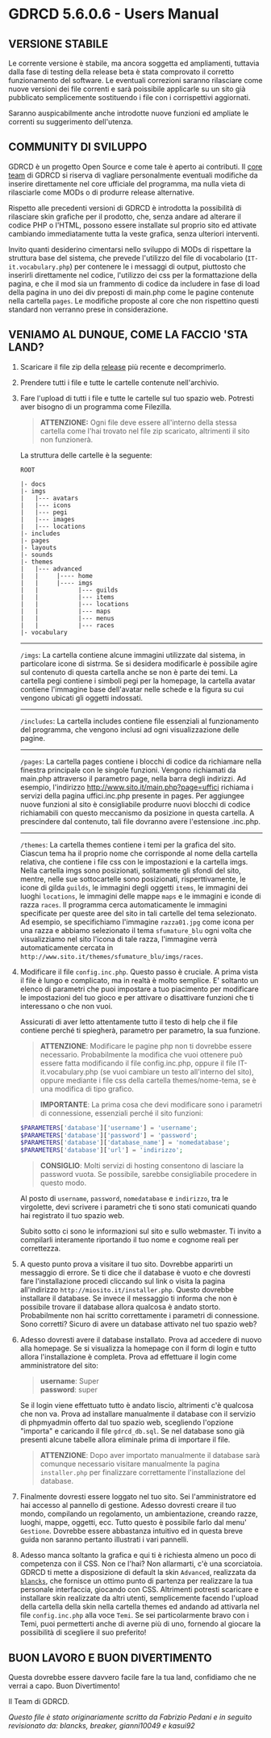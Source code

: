 # GDRCD 5.6.0.6 - Users Manual

## VERSIONE STABILE

Le corrente versione è stabile, ma ancora soggetta ed ampliamenti,
tuttavia dalla fase di testing della release beta è stata
comprovato il corretto funzionamento del software.
Le eventuali correzioni saranno rilasciare come nuove versioni
dei file correnti e sarà poissibile applicarle su un sito già pubblicato
semplicemente sostituendo i file con i corrispettivi aggiornati.

Saranno auspicabilmente anche introdotte nuove funzioni ed
ampliate le correnti su suggerimento dell'utenza.


## COMMUNITY DI SVILUPPO

GDRCD è un progetto Open Source e come tale è aperto ai contributi.
Il [core team](https://github.com/orgs/GDRCD/teams/supervisor) di GDRCD si riserva di vagliare personalmente eventuali
modifiche da inserire direttamente nel core ufficiale del programma,
ma nulla vieta di rilasciarle come MODs o di produrre release alternative.

Rispetto alle precedenti versioni di GDRCD è introdotta la
possibilità di rilasciare skin grafiche per il prodotto, che,
senza andare ad alterare il codice PHP o l'HTML, possono essere
installate sul proprio sito ed attivate cambiando immediatamente
tutta la veste grafica, senza ulteriori interventi.

Invito quanti desiderino cimentarsi nello sviluppo di MODs di
rispettare la struttura base del sistema, che prevede l'utilizzo
del file di vocabolario (`IT-it.vocabulary.php`) per contenere le
i messaggi di output, piuttosto che inserirli direttamente nel codice,
l'utilizzo dei css per la formattazione della pagina, e che il mod sia
un frammento di codice da includere in fase di load della pagina
in uno dei div preposti di main.php come le pagine contenute nella
cartella `pages`. Le modifiche proposte al core che non rispettino
questi standard non verranno prese in considerazione.


## VENIAMO AL DUNQUE, COME LA FACCIO 'STA LAND?

1. Scaricare il file zip della [release](https://github.com/GDRCD/GDRCD/releases) più recente e decomprimerlo.
2. Prendere tutti i file e tutte le cartelle contenute nell'archivio.

3. Fare l'upload di tutti i file e tutte le cartelle sul tuo spazio
web. Potresti aver bisogno di un programma come Filezilla.
    > **ATTENZIONE:** Ogni file deve essere all'interno della stessa cartella
come l'hai trovato nel file zip scaricato, altrimenti il sito non funzionerà.

    La struttura delle cartelle è la seguente:
    ```
    ROOT

    |- docs
    |- imgs
    |   |--- avatars
    |   |--- icons
    |   |--- pegi
    |	|--- images
    |	|--- locations
    |- includes
    |- pages
    |- layouts
    |- sounds
    |- themes
    |   |--- advanced
    |   |     |---- home
    |   |     |---- imgs
    |   |           |--- guilds
    |   |           |--- items
    |   |           |--- locations
    |   |           |--- maps
    |   |           |--- menus
    |   |           |--- races
    |- vocabulary
    ```

    ---

    `/imgs`: La cartella contiene alcune immagini utilizzate dal sistema, in
    particolare icone di sistrma. Se si desidera modificarle è possibile
    agire sul contenuto di questa cartella anche se non è parte dei temi.
    La cartella pegi contiene i simboli pegi per la homepage, la cartella
    avatar contiene l'immagine base dell'avatar nelle schede e la figura
    su cui vengono ubicati gli oggetti indossati.

    ---

    `/includes`: La cartella includes contiene file essenziali al funzionamento
    del programma, che vengono inclusi ad ogni visualizzazione delle pagine.

    ---

    `/pages`: La cartella pages contiene i blocchi di codice da richiamare
    nella finestra principale con le singole funzioni. Vengono richiamati
    da main.php attraverso il parametro page, nella barra degli indirizzi.
    Ad esempio, l'indirizzo http://www.sito.it/main.php?page=uffici richiama
    i servizi della pagina uffici.inc.php presente in pages.
    Per aggiungee nuove funzioni al sito è consigliabile produrre nuovi
    blocchi di codice richiamabili con questo meccanismo da posizione in
    questa cartella. A prescindere dal contenuto, tali file dovranno avere
    l'estensione .inc.php.

    ---

    `/themes`: La cartella themes contiene i temi per la grafica del sito.
    Ciascun tema ha il proprio nome che corrisponde al nome della cartella
    relativa, che contiene i file css con le impostazioni e la cartella imgs.
    Nella cartella imgs sono posizionati, solitamente gli sfondi del sito,
    mentre, nelle sue sottocartelle sono posizionati, risperttivamente, le
    icone di gilda `guilds`, le immagini degli oggetti `items`, le immagini
    dei luoghi `locations`, le immagini delle mappe `maps` e le immagini e
    iconde di razza `races`. Il programma cerca automaticamente le immagini
    specificate per queste aree del sito in tali cartelle del tema
    selezionato. Ad esempio, se specifichiamo l'immagine `razza01.jpg` come
    icona per una razza e abbiamo selezionato il tema `sfumature_blu` ogni
    volta che visualizziamo nel sito l'icona di tale razza, l'immagine
    verrà automaticamente cercata in `http://www.sito.it/themes/sfumature_blu/imgs/races`.
4. Modificare il file `config.inc.php`. Questo passo è cruciale. A
prima vista il file è lungo e complicato, ma in realtà è molto
semplice. E' soltanto un elenco di parametri che puoi impostare a tuo
piacimento per modificare le impostazioni del tuo gioco e per attivare
o disattivare funzioni che ti interessano o che non vuoi.

    Assicurati di aver letto attentamente tutto il testo di help che il file
    contiene perché ti spiegherà, parametro per parametro, la sua funzione.

    > **ATTENZIONE**: Modificare le pagine php non ti dovrebbe essere necessario.
    Probabilmente la modifica che vuoi ottenere può essere fatta modificando
    il file config.inc.php, oppure il file IT-it.vocabulary.php (se vuoi
    cambiare un testo all'interno del sito), oppure mediante i file css della
    cartella themes/nome-tema, se è una modifica di tipo grafico.

    > **IMPORTANTE**: La prima cosa che devi modificare sono i parametri di
    connessione, essenziali perché il sito funzioni:

    ```php
    $PARAMETERS['database']['username'] = 'username';
    $PARAMETERS['database']['password'] = 'password';
    $PARAMETERS['database']['database_name'] = 'nomedatabase';
    $PARAMETERS['database']['url'] = 'indirizzo';
    ```

    > **CONSIGLIO**: Molti servizi di hosting consentono di lasciare la password vuota.
    Se possibile, sarebbe consigliabile procedere in questo modo.

    Al posto di `username`, `password`, `nomedatabase` e `indirizzo`, tra le virgolette,
    devi scrivere i parametri che ti sono stati comunicati quando hai registrato
    il tuo spazio web.

    Subito sotto ci sono le informazioni sul sito e sullo webmaster. Ti invito
    a compilarli interamente riportando il tuo nome e cognome reali per
    correttezza.

5. A questo punto prova a visitare il tuo sito. Dovrebbe apparirti un
messaggio di errore. Se ti dice che il database è vuoto e che dovresti fare
l'installazione procedi cliccando sul link o visita la pagina all'indirizzo
`http://miosito.it/installer.php`. Questo dovrebbe installare il database.
Se invece il messaggio ti informa che non è possibile trovare il database
allora qualcosa è andato storto. Probabilmente non hai scritto correttamente
i parametri di connessione. Sono corretti? Sicuro di avere un database
attivato nel tuo spazio web?

6. Adesso dovresti avere il database installato. Prova ad accedere di nuovo
alla homepage. Se si visualizza la homepage con il form di login e tutto
allora l'installazione è completa. Prova ad effettuare il login come
amministratore del sito:

    > **username**: Super \
    **password**: super

    Se il login viene effettuato tutto è andato liscio, altrimenti c'è qualcosa
    che non va. Prova ad installare manualmente il database con il servizio di
    phpmyadmin offerto dal tuo spazio web, scegliendo l'opzione "importa" e caricando
    il file `gdrcd_db.sql`. Se nel database sono già presenti alcune tabelle allora
    eliminale prima di importare il file.

    > **ATTENZIONE**: Dopo aver importato manualmente il database sarà comunque
    necessario visitare manualmente la pagina `installer.php` per finalizzare
    correttamente l'installazione del database.

7. Finalmente dovresti essere loggato nel tuo sito. Sei l'amministratore ed
hai accesso al pannello di gestione. Adesso dovresti creare il tuo mondo,
compilando un regolamento, un ambientazione, creando razze, luoghi, mappe,
oggetti, ecc. Tutto questo è possibile farlo dal menu' `Gestione`. Dovrebbe
essere abbastanza intuitivo ed in questa breve guida non saranno pertanto
illustrati i vari pannelli.

8. Adesso manca soltanto la grafica e qui ti è richiesta almeno un poco di
competenza con il CSS. Non ce l'hai? Non allarmarti, c'è una scorciatoia.
GDRCD ti mette a disposizione di default la skin `Advanced`, realizzata da [`blancks`](https://github.com/blancks),
che fornisce un ottimo punto di partenza per realizzare la tua personale interfaccia,
giocando con CSS.
Altrimenti potresti scaricare e installare skin realizzate da altri utenti,
semplicemente facendo l'upload della cartella della skin nella cartella
themes ed andando ad attivarla nel file `config.inc.php` alla voce `Temi`.
Se sei particolarmente bravo con i Temi, puoi permetterti anche di averne più di uno,
fornendo al giocare la possibilità di scegliere il suo preferito!


## BUON LAVORO E BUON DIVERTIMENTO

Questa dovrebbe essere davvero facile fare la tua land, confidiamo che
ne verrai a capo. Buon Divertimento!


Il Team di GDRCD.

*Questo file è stato originariamente scritto da Fabrizio Pedani e in seguito revisionato da: blancks, breaker, gianni10049 e kasui92*
